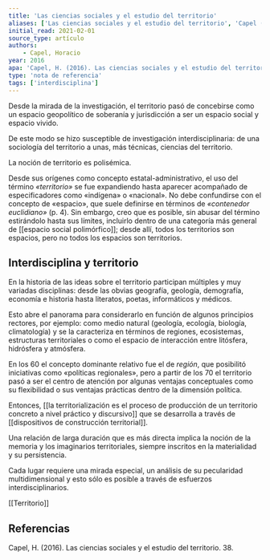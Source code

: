 ```yaml
---
title: 'Las ciencias sociales y el estudio del territorio'
aliases: ['Las ciencias sociales y el estudio del territorio', 'Capel (2016)']
initial_read: 2021-02-01
source_type: artículo
authors: 
    - Capel, Horacio
year: 2016
apa: 'Capel, H. (2016). Las ciencias sociales y el estudio del territorio. 38.'
type: 'nota de referencia'
tags: ['interdisciplina']
---
```


Desde la mirada de la investigación, el territorio pasó de concebirse como un espacio geopolítico de soberanía y jurisdicción  a ser un espacio social y espacio vivido.

De este modo se hizo susceptible de investigación interdisciplinaria: de una sociología del territorio a unas, más técnicas, ciencias del territorio.

La noción de territorio es polisémica.

Desde sus orígenes como concepto estatal-administrativo, el uso del término *«territorio»* se fue expandiendo hasta aparecer acompañado de especificadores como «indígena» o «nacional». No debe confundirse con el concepto de «espacio», que suele definirse en términos de *«contenedor euclidiano»* (p. 4). Sin embargo, creo que es posible, sin abusar del término estirándolo hasta sus límites, incluirlo dentro de una categoría más general de [[espacio social polimórfico]]; desde allí, todos los territorios son espacios, pero no todos los espacios son territorios. 

## Interdisciplina y territorio

En la historia de las ideas sobre el territorio participan múltiples y muy variadas disciplinas: desde las obvias geografía, geología, demografía, economía e historia hasta literatos, poetas, informáticos y médicos.

Esto abre el panorama para considerarlo en función de algunos principios rectores, por ejemplo: como medio natural (geología, ecología, biología, climatología) y se la caracteriza en términos de regiones, ecosistemas, estructuras territoriales o como el espacio de interacción entre litósfera, hidrósfera y atmósfera.

En los 60 el concepto dominante relativo fue el de *región*, que posibilitó iniciativas como «políticas regionales», pero a partir de los 70 el territorio pasó a ser el centro de atención por algunas ventajas conceptuales como su flexibilidad o sus ventajas prácticas dentro de la dimensión política.

Entonces, [[la territorialización es el proceso de producción de un territorio concreto a nivel práctico y discursivo]] que se desarrolla a través de [[dispositivos de construcción territorial]].

Una relación de larga duración que es más directa implica la noción de la memoria y los imaginarios territoriales, siempre inscritos en la materialidad y su persistencia.

Cada lugar requiere una mirada especial, un análisis de su pecularidad multidimensional y esto sólo es posible a través de esfuerzos interdisciplinarios.

[[Territorio]]

## Referencias

Capel, H. (2016). Las ciencias sociales y el estudio del territorio. 38.
